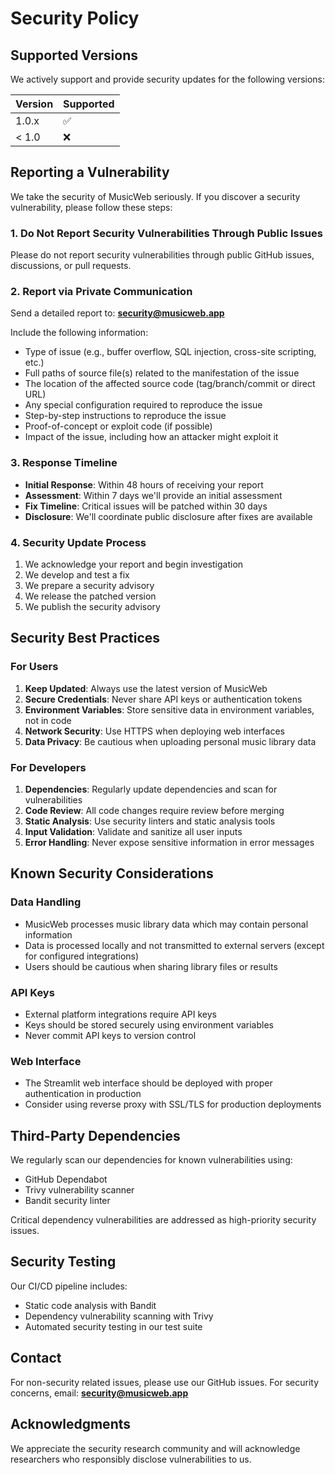 # Security Policy

## Supported Versions

We actively support and provide security updates for the following versions:

| Version | Supported          |
| ------- | ------------------ |
| 1.0.x   | :white_check_mark: |
| < 1.0   | :x:                |

## Reporting a Vulnerability

We take the security of MusicWeb seriously. If you discover a security vulnerability, please follow these steps:

### 1. Do Not Report Security Vulnerabilities Through Public Issues

Please do not report security vulnerabilities through public GitHub issues, discussions, or pull requests.

### 2. Report via Private Communication

Send a detailed report to: **security@musicweb.app**

Include the following information:
- Type of issue (e.g., buffer overflow, SQL injection, cross-site scripting, etc.)
- Full paths of source file(s) related to the manifestation of the issue
- The location of the affected source code (tag/branch/commit or direct URL)
- Any special configuration required to reproduce the issue
- Step-by-step instructions to reproduce the issue
- Proof-of-concept or exploit code (if possible)
- Impact of the issue, including how an attacker might exploit it

### 3. Response Timeline

- **Initial Response**: Within 48 hours of receiving your report
- **Assessment**: Within 7 days we'll provide an initial assessment
- **Fix Timeline**: Critical issues will be patched within 30 days
- **Disclosure**: We'll coordinate public disclosure after fixes are available

### 4. Security Update Process

1. We acknowledge your report and begin investigation
2. We develop and test a fix
3. We prepare a security advisory
4. We release the patched version
5. We publish the security advisory

## Security Best Practices

### For Users

1. **Keep Updated**: Always use the latest version of MusicWeb
2. **Secure Credentials**: Never share API keys or authentication tokens
3. **Environment Variables**: Store sensitive data in environment variables, not in code
4. **Network Security**: Use HTTPS when deploying web interfaces
5. **Data Privacy**: Be cautious when uploading personal music library data

### For Developers

1. **Dependencies**: Regularly update dependencies and scan for vulnerabilities
2. **Code Review**: All code changes require review before merging
3. **Static Analysis**: Use security linters and static analysis tools
4. **Input Validation**: Validate and sanitize all user inputs
5. **Error Handling**: Never expose sensitive information in error messages

## Known Security Considerations

### Data Handling
- MusicWeb processes music library data which may contain personal information
- Data is processed locally and not transmitted to external servers (except for configured integrations)
- Users should be cautious when sharing library files or results

### API Keys
- External platform integrations require API keys
- Keys should be stored securely using environment variables
- Never commit API keys to version control

### Web Interface
- The Streamlit web interface should be deployed with proper authentication in production
- Consider using reverse proxy with SSL/TLS for production deployments

## Third-Party Dependencies

We regularly scan our dependencies for known vulnerabilities using:
- GitHub Dependabot
- Trivy vulnerability scanner
- Bandit security linter

Critical dependency vulnerabilities are addressed as high-priority security issues.

## Security Testing

Our CI/CD pipeline includes:
- Static code analysis with Bandit
- Dependency vulnerability scanning with Trivy
- Automated security testing in our test suite

## Contact

For non-security related issues, please use our GitHub issues.
For security concerns, email: **security@musicweb.app**

## Acknowledgments

We appreciate the security research community and will acknowledge researchers who responsibly disclose vulnerabilities to us.